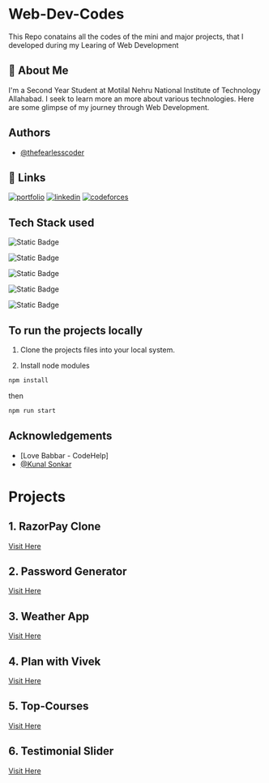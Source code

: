 
                        
# Web-Dev-Codes

This Repo conatains all the codes of the mini and major projects, that I developed during my Learing of Web Development


## 🚀 About Me
I'm a Second Year Student at Motilal Nehru National Institute of Technology Allahabad. I seek to learn more an more about various technologies. Here are some glimpse of my journey through Web Development.


## Authors

- [@thefearlesscoder](https://github.com/thefearlesscoder)


## 🔗 Links
[![portfolio](https://img.shields.io/badge/my_portfolio-000?style=for-the-badge&logo=ko-fi&logoColor=white)](-)
[![linkedin](https://img.shields.io/badge/linkedin-0A66C2?style=for-the-badge&logo=linkedin&logoColor=white)](https://www.linkedin.com/in/vivek-kumar-889936267/)
[![codeforces](https://img.shields.io/badge/Codeforces-green?style=for-the-badge&logo=codeforces&logoColor=%2300000
)](https://codeforces.com/profile/the_funnel)


## Tech Stack used



![Static Badge](https://img.shields.io/badge/HTML-green?style=plastic&logo=html5&logoColor=%2300000&logoSize=auto)

![Static Badge](https://img.shields.io/badge/CSS-yellow?style=plastic&logo=CSS3&logoColor=%2300000&logoSize=auto)

![Static Badge](https://img.shields.io/badge/TailwindCSS-grey?style=plastic&logo=tailwindcss&logoColor=%2300000&logoSize=auto)

![Static Badge](https://img.shields.io/badge/JavaScrpit-%23b8b4b4?style=plastic&logo=Javascript&logoColor=%2300000&logoSize=auto)

![Static Badge](https://img.shields.io/badge/ReactJS-%23b8b4b4?style=plastic&logo=React&logoColor=%2300000&logoSize=auto)







## To run the projects locally

1. Clone the projects files into your local system.

2. Install node modules

```bash
npm install
```
then

```bash
npm run start
```
## Acknowledgements

 - [Love Babbar - CodeHelp]
 - [@Kunal Sonkar](-)
 


# Projects

## 1. RazorPay Clone
[Visit Here](https://razorpay-thefunnel.netlify.app/)

## 2. Password Generator
[Visit Here](https://thefearlesscoder.github.io/Password-Generator/)

## 3. Weather App
[Visit Here](https://thefearlesscoder.github.io/Weather-App/)

## 4. Plan with Vivek
[Visit Here](https://plan-with-vivek-reactapp.netlify.app/)

## 5. Top-Courses
[Visit Here](https://top-courses-thefearlesscoder.netlify.app/)

## 6. Testimonial Slider
[Visit Here](https://testomonial-slider-app.netlify.app/)

